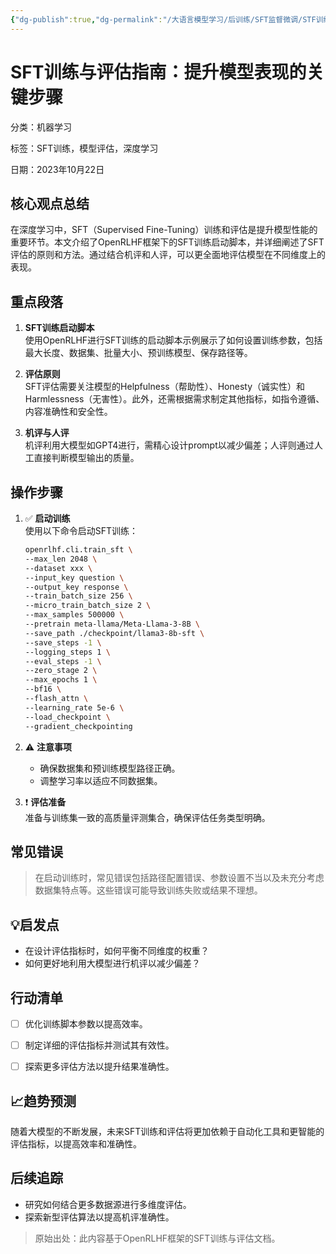 ```yaml
---
{"dg-publish":true,"dg-permalink":"/大语言模型学习/后训练/SFT监督微调/STF训练/训练启动脚本","dg-home":false,"dg-description":"在此输入笔记的描述","dg-hide":false,"dg-hide-title":false,"dg-show-backlinks":true,"dg-show-local-graph":true,"dg-show-inline-title":true,"dg-pinned":false,"dg-passphrase":"在此输入访问密码","dg-enable-mathjax":false,"dg-enable-mermaid":false,"dg-enable-uml":false,"dg-note-icon":0,"dg-enable-dataview":false,"tags":["NLP"],"permalink":"/大语言模型学习/后训练/SFT监督微调/STF训练/训练启动脚本/","dgShowBacklinks":true,"dgShowLocalGraph":true,"dgShowInlineTitle":true,"dgPassFrontmatter":true,"noteIcon":0,"created":"2025-04-11T13:07:45.000+08:00","updated":"2025-04-13T13:06:02.000+08:00"}
---
```




# SFT训练与评估指南：提升模型表现的关键步骤
分类：机器学习

标签：SFT训练，模型评估，深度学习

日期：2023年10月22日

## 核心观点总结
在深度学习中，SFT（Supervised Fine-Tuning）训练和评估是提升模型性能的重要环节。本文介绍了OpenRLHF框架下的SFT训练启动脚本，并详细阐述了SFT评估的原则和方法。通过结合机评和人评，可以更全面地评估模型在不同维度上的表现。


## 重点段落
1. **SFT训练启动脚本**  
   使用OpenRLHF进行SFT训练的启动脚本示例展示了如何设置训练参数，包括最大长度、数据集、批量大小、预训练模型、保存路径等。

2. **评估原则**  
   SFT评估需要关注模型的Helpfulness（帮助性）、Honesty（诚实性）和Harmlessness（无害性）。此外，还需根据需求制定其他指标，如指令遵循、内容准确性和安全性。

3. **机评与人评**  
   机评利用大模型如GPT4进行，需精心设计prompt以减少偏差；人评则通过人工直接判断模型输出的质量。


## 操作步骤
1. ✅ **启动训练**  
   使用以下命令启动SFT训练：
   ```bash
   openrlhf.cli.train_sft \
   --max_len 2048 \
   --dataset xxx \
   --input_key question \
   --output_key response \
   --train_batch_size 256 \
   --micro_train_batch_size 2 \
   --max_samples 500000 \
   --pretrain meta-llama/Meta-Llama-3-8B \
   --save_path ./checkpoint/llama3-8b-sft \
   --save_steps -1 \
   --logging_steps 1 \
   --eval_steps -1 \
   --zero_stage 2 \
   --max_epochs 1 \
   --bf16 \
   --flash_attn \
   --learning_rate 5e-6 \
   --load_checkpoint \
   --gradient_checkpointing
   ```





2. ⚠ **注意事项**  
   - 确保数据集和预训练模型路径正确。
   - 调整学习率以适应不同数据集。

3. ❗ **评估准备**  
   准备与训练集一致的高质量评测集合，确保评估任务类型明确。


## 常见错误
> 在启动训练时，常见错误包括路径配置错误、参数设置不当以及未充分考虑数据集特点等。这些错误可能导致训练失败或结果不理想。


## 💡启发点
- 在设计评估指标时，如何平衡不同维度的权重？
- 如何更好地利用大模型进行机评以减少偏差？


## 行动清单
- [ ] 优化训练脚本参数以提高效率。
- [ ] 制定详细的评估指标并测试其有效性。
- [ ] 探索更多评估方法以提升结果准确性。


## 📈趋势预测
随着大模型的不断发展，未来SFT训练和评估将更加依赖于自动化工具和更智能的评估指标，以提高效率和准确性。


## 后续追踪
- 研究如何结合更多数据源进行多维度评估。
- 探索新型评估算法以提高机评准确性。

> 原始出处：此内容基于OpenRLHF框架的SFT训练与评估文档。
